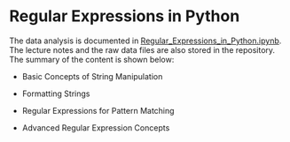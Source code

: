 # Regular Expressions in Python

The data analysis is documented in [Regular_Expressions_in_Python.ipynb](https://github.com/iDataist/Regular-Expressions-in-Python/blob/master/Regular_Expressions_in_Python.ipynb). The lecture notes and the raw data files are also stored in the repository. The summary of the content is shown below:

- Basic Concepts of String Manipulation

- Formatting Strings

- Regular Expressions for Pattern Matching

- Advanced Regular Expression Concepts
